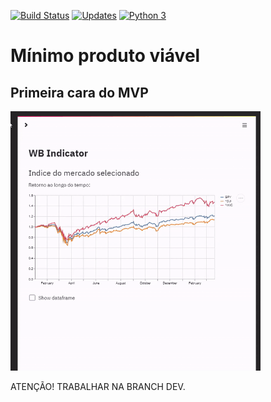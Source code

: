 [![Build Status](https://travis-ci.com/cafe-com-analytics/wb_indicator.svg?token=9kCYYAnnKcgZbp4Byjjy&branch=main)](https://travis-ci.com/cafe-com-analytics/wb_indicator)
[![Updates](https://pyup.io/repos/github/cafe-com-analytics/wb_indicator/shield.svg)](https://pyup.io/repos/github/cafe-com-analytics/wb_indicator/)
[![Python 3](https://pyup.io/repos/github/cafe-com-analytics/wb_indicator/python-3-shield.svg)](https://pyup.io/repos/github/cafe-com-analytics/wb_indicator/)

# Mínimo produto viável

## Primeira cara do MVP

<img
    src='./report/figures/cara_mvp_20210322.gif'
    alt='Gráfico de retorno ao longo do tempo de indicadores do mercado brasileiro e americano'
    width='400'
/>

ATENÇÃO! TRABALHAR NA BRANCH DEV.
